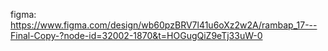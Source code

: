 figma: https://www.figma.com/design/wb60pzBRV7l41u6oXz2w2A/rambap_17---Final-Copy-?node-id=32002-1870&t=HOGugQiZ9eTj33uW-0